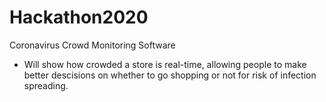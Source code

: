 # Hackathon2020
Coronavirus Crowd Monitoring Software

- Will show how crowded a store is real-time, allowing people to make better descisions on whether to go shopping or not for risk of infection spreading.
